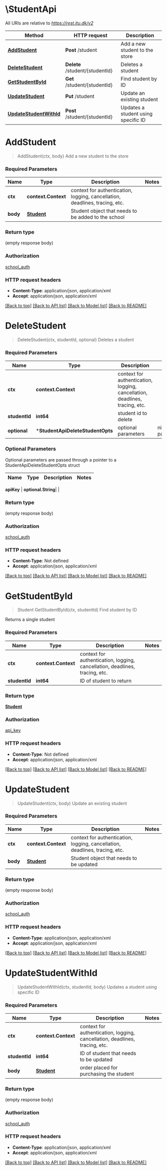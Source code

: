 # \StudentApi

All URIs are relative to *https://rest.itu.dk/v2*

Method | HTTP request | Description
------------- | ------------- | -------------
[**AddStudent**](StudentApi.md#AddStudent) | **Post** /student | Add a new student to the store
[**DeleteStudent**](StudentApi.md#DeleteStudent) | **Delete** /student/{studentId} | Deletes a student
[**GetStudentById**](StudentApi.md#GetStudentById) | **Get** /student/{studentId} | Find student by ID
[**UpdateStudent**](StudentApi.md#UpdateStudent) | **Put** /student | Update an existing student
[**UpdateStudentWithId**](StudentApi.md#UpdateStudentWithId) | **Post** /student/{studentId} | Updates a student using specific ID


# **AddStudent**
> AddStudent(ctx, body)
Add a new student to the store



### Required Parameters

Name | Type | Description  | Notes
------------- | ------------- | ------------- | -------------
 **ctx** | **context.Context** | context for authentication, logging, cancellation, deadlines, tracing, etc.
  **body** | [**Student**](Student.md)| Student object that needs to be added to the school | 

### Return type

 (empty response body)

### Authorization

[school_auth](../README.md#school_auth)

### HTTP request headers

 - **Content-Type**: application/json, application/xml
 - **Accept**: application/json, application/xml

[[Back to top]](#) [[Back to API list]](../README.md#documentation-for-api-endpoints) [[Back to Model list]](../README.md#documentation-for-models) [[Back to README]](../README.md)

# **DeleteStudent**
> DeleteStudent(ctx, studentId, optional)
Deletes a student



### Required Parameters

Name | Type | Description  | Notes
------------- | ------------- | ------------- | -------------
 **ctx** | **context.Context** | context for authentication, logging, cancellation, deadlines, tracing, etc.
  **studentId** | **int64**| student id to delete | 
 **optional** | ***StudentApiDeleteStudentOpts** | optional parameters | nil if no parameters

### Optional Parameters
Optional parameters are passed through a pointer to a StudentApiDeleteStudentOpts struct

Name | Type | Description  | Notes
------------- | ------------- | ------------- | -------------

 **apiKey** | **optional.String**|  | 

### Return type

 (empty response body)

### Authorization

[school_auth](../README.md#school_auth)

### HTTP request headers

 - **Content-Type**: Not defined
 - **Accept**: application/json, application/xml

[[Back to top]](#) [[Back to API list]](../README.md#documentation-for-api-endpoints) [[Back to Model list]](../README.md#documentation-for-models) [[Back to README]](../README.md)

# **GetStudentById**
> Student GetStudentById(ctx, studentId)
Find student by ID

Returns a single student

### Required Parameters

Name | Type | Description  | Notes
------------- | ------------- | ------------- | -------------
 **ctx** | **context.Context** | context for authentication, logging, cancellation, deadlines, tracing, etc.
  **studentId** | **int64**| ID of student to return | 

### Return type

[**Student**](Student.md)

### Authorization

[api_key](../README.md#api_key)

### HTTP request headers

 - **Content-Type**: Not defined
 - **Accept**: application/json, application/xml

[[Back to top]](#) [[Back to API list]](../README.md#documentation-for-api-endpoints) [[Back to Model list]](../README.md#documentation-for-models) [[Back to README]](../README.md)

# **UpdateStudent**
> UpdateStudent(ctx, body)
Update an existing student



### Required Parameters

Name | Type | Description  | Notes
------------- | ------------- | ------------- | -------------
 **ctx** | **context.Context** | context for authentication, logging, cancellation, deadlines, tracing, etc.
  **body** | [**Student**](Student.md)| Student object that needs to be updated | 

### Return type

 (empty response body)

### Authorization

[school_auth](../README.md#school_auth)

### HTTP request headers

 - **Content-Type**: application/json, application/xml
 - **Accept**: application/json, application/xml

[[Back to top]](#) [[Back to API list]](../README.md#documentation-for-api-endpoints) [[Back to Model list]](../README.md#documentation-for-models) [[Back to README]](../README.md)

# **UpdateStudentWithId**
> UpdateStudentWithId(ctx, studentId, body)
Updates a student using specific ID



### Required Parameters

Name | Type | Description  | Notes
------------- | ------------- | ------------- | -------------
 **ctx** | **context.Context** | context for authentication, logging, cancellation, deadlines, tracing, etc.
  **studentId** | **int64**| ID of student that needs to be updated | 
  **body** | [**Student**](Student.md)| order placed for purchasing the student | 

### Return type

 (empty response body)

### Authorization

[school_auth](../README.md#school_auth)

### HTTP request headers

 - **Content-Type**: application/json, application/xml
 - **Accept**: application/json, application/xml

[[Back to top]](#) [[Back to API list]](../README.md#documentation-for-api-endpoints) [[Back to Model list]](../README.md#documentation-for-models) [[Back to README]](../README.md)

